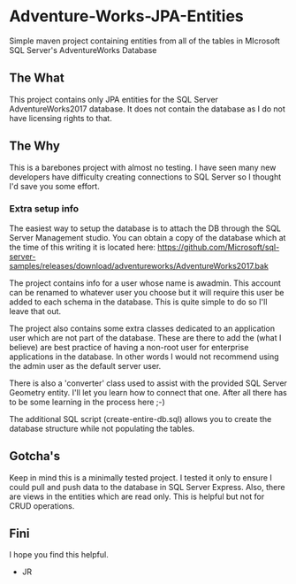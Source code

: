 # Adventure-Works-JPA-Entities
Simple maven project containing entities from all of the tables in MIcrosoft SQL Server's AdventureWorks Database

## The What
This project contains only JPA entities for the SQL Server AdventureWorks2017 database. It does not contain the
database as I do not have licensing rights to that.

## The Why
This is a barebones project with almost no testing. I have seen many new developers have difficulty creating
connections to SQL Server so I thought I'd save you some effort.

### Extra setup info
The easiest way to setup the database is to attach the DB through the SQL Server Management studio.
You can obtain a copy of the database which at the time of this writing it is located here:
https://github.com/Microsoft/sql-server-samples/releases/download/adventureworks/AdventureWorks2017.bak

The project contains info for a user whose name is awadmin. This account can be renamed to whatever user you
choose but it will require this user be added to each schema in the database. This is quite simple to do so
I'll leave that out.

The project also contains some extra classes dedicated to an application user which are not part of the database.
These are there to add the (what I believe) are best practice of having a non-root user for enterprise applications
in the database. In other words I would not recommend using the admin user as the default server user.


There is also a 'converter' class used to assist with the provided SQL Server Geometry entity. I'll let you
learn how to connect that one. After all there has to be some learning in the process here ;-)

The additional SQL script (create-entire-db.sql) allows you to create the database structure while not populating
the tables. 

## Gotcha's
Keep in mind this is a minimally tested project. I tested it only to ensure I could pull and push data to the database in
SQL Server Express. Also, there are views in the entities which are read only. This is helpful but not for CRUD operations.

## Fini
I hope you find this helpful.

- JR

